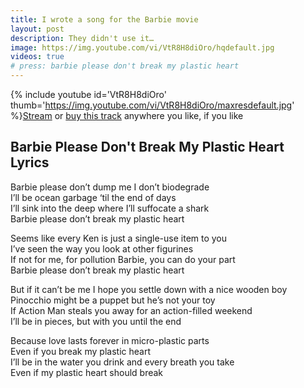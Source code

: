 ```yaml
---
title: I wrote a song for the Barbie movie
layout: post
description: They didn't use it…
image: https://img.youtube.com/vi/VtR8H8diOro/hqdefault.jpg 
videos: true
# press: barbie please don't break my plastic heart
---
```




{% include youtube id='VtR8H8diOro' thumb='https://img.youtube.com/vi/VtR8H8diOro/maxresdefault.jpg' %}[Stream](https://olifro.st/stream) or [buy this track](https://olifrost.bandcamp.com) anywhere you like, if you like 

## Barbie Please Don't Break My Plastic Heart Lyrics
Barbie please don’t dump me I don’t biodegrade  
I’ll be ocean garbage ‘til the end of days  
I’ll sink into the deep where I’ll suffocate a shark  
Barbie please don’t break my plastic heart  

Seems like every Ken is just a single-use item to you  
I’ve seen the way you look at other figurines  
If not for me, for pollution Barbie, you can do your part  
Barbie please don’t break my plastic heart  

But if it can’t be me I hope you settle down with a nice wooden boy  
Pinocchio might be a puppet but he’s not your toy  
If Action Man steals you away for an action-filled weekend  
I’ll be in pieces, but with you until the end  

Because love lasts forever in micro-plastic parts  
Even if you break my plastic heart  
I’ll be in the water you drink and every breath you take  
Even if my plastic heart should break  